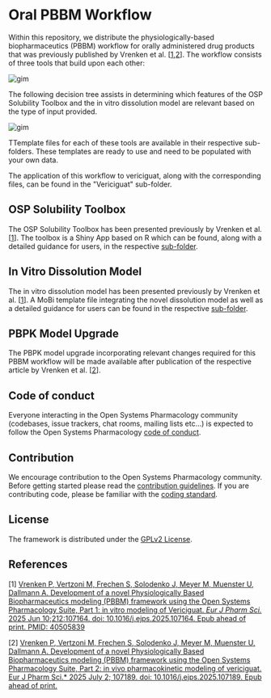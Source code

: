 # Oral PBBM Workflow

Within this repository, we distribute the physiologically-based biopharmaceutics (PBBM) workflow for orally administered drug products that was previously published by Vrenken et al. [[1](#References),[2](#References)]. The workflow consists of three tools that build upon each other:

![gim](https://github.com/Open-Systems-Pharmacology/Oral-PBBM-Workflow/blob/main/Figures/PBBM_workflow.png)

The following decision tree assists in determining which features of the OSP Solubility Toolbox and the in vitro dissolution model are relevant based on the type of input provided.

![gim](https://github.com/Open-Systems-Pharmacology/Oral-PBBM-Workflow/blob/main/Figures/DecisionTree.png)

TTemplate files for each of these tools are available in their respective sub-folders. These templates are ready to use and need to be populated with your own data. 

The application of this workflow to vericiguat, along with the corresponding files, can be found in the "Vericiguat" sub-folder.

## OSP Solubility Toolbox

The OSP Solubility Toolbox has been presented previously by Vrenken et al. [[1](#References)]. The toolbox is a Shiny App based on R which can be found, along with a detailed guidance for users, in the respective [sub-folder](https://github.com/Open-Systems-Pharmacology/Oral-PBBM-Workflow/tree/main/OSP-Solubility-Toolbox).

## In Vitro Dissolution Model

The in vitro dissolution model has been presented previously by Vrenken et al. [[1](#References)]. A MoBi template file integrating the novel dissolution model as well as a detailed guidance for users can be found in the respective [sub-folder](https://github.com/Open-Systems-Pharmacology/Oral-PBBM-Workflow/tree/main/In-Vitro-Dissolution-Model).

## PBPK Model Upgrade

The PBPK model upgrade incorporating relevant changes required for this PBBM workflow will be made available after publication of the respective article by Vrenken et al. [[2](#References)].

## Code of conduct
Everyone interacting in the Open Systems Pharmacology community (codebases, issue trackers, chat rooms, mailing lists etc...) is expected to follow the Open Systems Pharmacology [code of conduct](https://github.com/Open-Systems-Pharmacology/Suite/blob/master/CODE_OF_CONDUCT.md#contributor-covenant-code-of-conduct).

## Contribution
We encourage contribution to the Open Systems Pharmacology community. Before getting started please read the [contribution guidelines](https://github.com/Open-Systems-Pharmacology/Suite/blob/master/CONTRIBUTING.md#ways-to-contribute). If you are contributing code, please be familiar with the [coding standard](https://github.com/Open-Systems-Pharmacology/Suite/blob/master/CODING_STANDARDS.md#visual-studio-settings).

## License
The framework is distributed under the [GPLv2 License](https://github.com/Open-Systems-Pharmacology/Suite/blob/develop/LICENSE).

## References
[1] [Vrenken P, Vertzoni M, Frechen S, Solodenko J, Meyer M, Muenster U, Dallmann A. Development of a novel Physiologically Based Biopharmaceutics modeling (PBBM) framework using the Open Systems Pharmacology Suite, Part 1: in vitro modeling of Vericiguat. *Eur J Pharm Sci.* 2025 Jun 10;212:107164. doi: 10.1016/j.ejps.2025.107164. Epub ahead of print. PMID: 40505839](https://www.sciencedirect.com/science/article/pii/S0928098725001630)

[2] [Vrenken P, Vertzoni M, Frechen S, Solodenko J, Meyer M, Muenster U, Dallmann A. Development of a novel Physiologically Based Biopharmaceutics modeling (PBBM) framework using the Open Systems Pharmacology Suite, Part 2: in vivo pharmacokinetic modeling of vericiguat. Eur J Pharm Sci.* 2025 July 2; 107189. doi: 10.1016/j.ejps.2025.107189. Epub ahead of print.](https://www.sciencedirect.com/science/article/pii/S0928098725001885)
